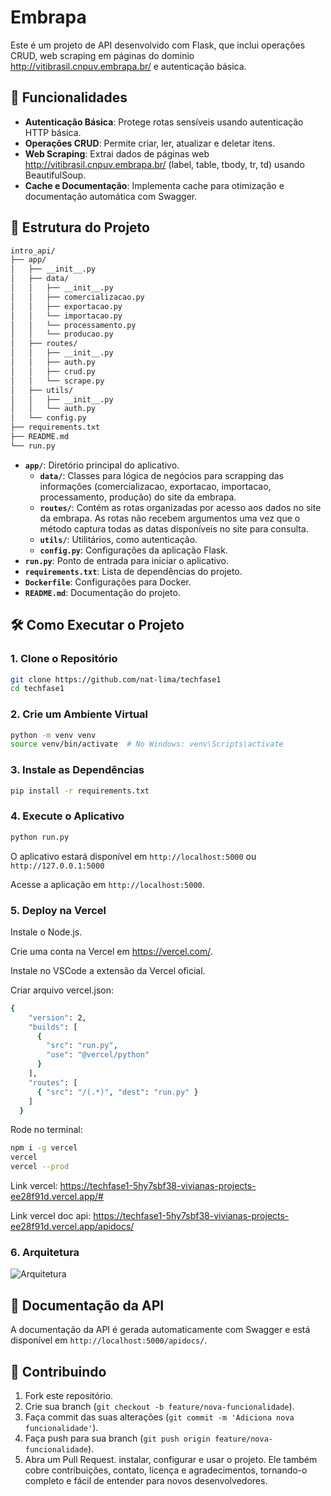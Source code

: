 # Embrapa

Este é um projeto de API desenvolvido com Flask, que inclui operações CRUD, web scraping em páginas do dominio http://vitibrasil.cnpuv.embrapa.br/ e autenticação básica.

## 🚀 Funcionalidades

- **Autenticação Básica**: Protege rotas sensíveis usando autenticação HTTP básica.
- **Operações CRUD**: Permite criar, ler, atualizar e deletar itens.
- **Web Scraping**: Extrai dados de páginas web http://vitibrasil.cnpuv.embrapa.br/ (label, table, tbody, tr, td) usando BeautifulSoup.
- **Cache e Documentação**: Implementa cache para otimização e documentação automática com Swagger.

## 📁 Estrutura do Projeto

```bash
intro_api/
├── app/
│   ├── __init__.py
│   ├── data/
│   │   ├── __init__.py
│   │   ├── comercializacao.py
│   │   ├── exportacao.py
│   │   └── importacao.py
│   │   └── processamento.py
│   │   └── producao.py
│   ├── routes/
│   │   ├── __init__.py
│   │   ├── auth.py
│   │   ├── crud.py
│   │   └── scrape.py
│   ├── utils/
│   │   ├── __init__.py
│   │   └── auth.py
│   └── config.py
├── requirements.txt
├── README.md
└── run.py
```

- **`app/`**: Diretório principal do aplicativo.
  - **`data/`**: Classes para lógica de negócios para scrapping das informações (comercializacao, exportacao, importacao, processamento, produção) do site da embrapa.
  - **`routes/`**: Contém as rotas organizadas por acesso aos dados no site da embrapa. 
                   As rotas não recebem argumentos uma vez que o método captura todas as datas disponíveis no site para consulta.
  - **`utils/`**: Utilitários, como autenticação.
  - **`config.py`**: Configurações da aplicação Flask.
- **`run.py`**: Ponto de entrada para iniciar o aplicativo.
- **`requirements.txt`**: Lista de dependências do projeto.
- **`Dockerfile`**: Configurações para Docker.
- **`README.md`**: Documentação do projeto.

## 🛠️ Como Executar o Projeto

### 1. Clone o Repositório

```bash
git clone https://github.com/nat-lima/techfase1
cd techfase1
```

### 2. Crie um Ambiente Virtual

```bash
python -m venv venv
source venv/bin/activate  # No Windows: venv\Scripts\activate
```

### 3. Instale as Dependências

```bash
pip install -r requirements.txt
```

### 4. Execute o Aplicativo

```bash
python run.py
```

O aplicativo estará disponível em `http://localhost:5000` ou `http://127.0.0.1:5000`

Acesse a aplicação em `http://localhost:5000`.

### 5. Deploy na Vercel

Instale o Node.js.

Crie uma conta na Vercel em https://vercel.com/.

Instale no VSCode a extensão da Vercel oficial.

Criar arquivo vercel.json:
```bash
{
    "version": 2,
    "builds": [
      {
        "src": "run.py",
        "use": "@vercel/python"
      }
    ],
    "routes": [
      { "src": "/(.*)", "dest": "run.py" }
    ]
  }
```
Rode no terminal:

```bash
npm i -g vercel
vercel
vercel --prod
```

Link vercel: https://techfase1-5hy7sbf38-vivianas-projects-ee28f91d.vercel.app/#

Link vercel doc api: https://techfase1-5hy7sbf38-vivianas-projects-ee28f91d.vercel.app/apidocs/

### 6. Arquitetura

![Arquitetura](https://github.com/user-attachments/assets/a0504d68-3e2d-4189-bd34-4f6a67f82d70)

## 📖 Documentação da API

A documentação da API é gerada automaticamente com Swagger e está disponível em `http://localhost:5000/apidocs/`.

## 🤝 Contribuindo

1. Fork este repositório.
2. Crie sua branch (`git checkout -b feature/nova-funcionalidade`).
3. Faça commit das suas alterações (`git commit -m 'Adiciona nova funcionalidade'`).
4. Faça push para sua branch (`git push origin feature/nova-funcionalidade`).
5. Abra um Pull Request.
instalar, configurar e usar o projeto. Ele também cobre contribuições, contato, licença e agradecimentos, tornando-o completo e fácil de entender para novos desenvolvedores.
